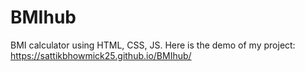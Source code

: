 # BMIhub
BMI calculator using HTML, CSS, JS.
Here is the demo of my project: https://sattikbhowmick25.github.io/BMIhub/
